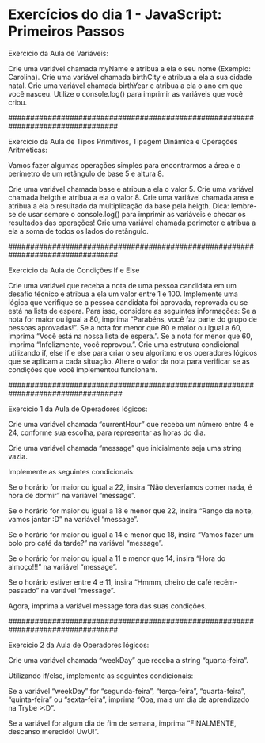# Exercícios do dia 1 - JavaScript: Primeiros Passos

Exercício da Aula de Variáveis:

Crie uma variável chamada myName e atribua a ela o seu nome (Exemplo: Carolina).
Crie uma variável chamada birthCity e atribua a ela a sua cidade natal.
Crie uma variável chamada birthYear e atribua a ela o ano em que você nasceu.
Utilize o console.log() para imprimir as variáveis que você criou.

#################################################################################

Exercício da Aula de Tipos Primitivos, Tipagem Dinâmica e Operações Aritméticas:

Vamos fazer algumas operações simples para encontrarmos a área e o perímetro de um retângulo de base 5 e altura 8.

Crie uma variável chamada base e atribua a ela o valor 5.
Crie uma variável chamada heigth e atribua a ela o valor 8.
Crie uma variável chamada area e atribua a ela o resultado da multiplicação da base pela heigth. Dica: lembre-se de usar sempre o console.log() para imprimir as variáveis e checar os resultados das operações!
Crie uma variável chamada perimeter e atribua a ela a soma de todos os lados do retângulo.

#################################################################################

Exercício da Aula de Condições If e Else

Crie uma variável que receba a nota de uma pessoa candidata em um desafio técnico e atribua a ela um valor entre 1 e 100.
Implemente uma lógica que verifique se a pessoa candidata foi aprovada, reprovada ou se está na lista de espera. Para isso, considere as seguintes informações:
Se a nota for maior ou igual a 80, imprima “Parabéns, você faz parte do grupo de pessoas aprovadas!”.
Se a nota for menor que 80 e maior ou igual a 60, imprima “Você está na nossa lista de espera.”.
Se a nota for menor que 60, imprima “Infelizmente, você reprovou.”.
Crie uma estrutura condicional utilizando if, else if e else para criar o seu algoritmo e os operadores lógicos que se aplicam a cada situação.
Altere o valor da nota para verificar se as condições que você implementou funcionam.

##################################################################################

Exercício 1 da Aula de Operadores lógicos:

Crie uma variável chamada “currentHour” que receba um número entre 4 e 24, conforme sua escolha, para representar as horas do dia.

Crie uma variável chamada “message” que inicialmente seja uma string vazia.

Implemente as seguintes condicionais:

Se o horário for maior ou igual a 22, insira “Não deveríamos comer nada, é hora de dormir” na variável “message”.

Se o horário for maior ou igual a 18 e menor que 22, insira “Rango da noite, vamos jantar :D” na variável “message”.

Se o horário for maior ou igual a 14 e menor que 18, insira “Vamos fazer um bolo pro café da tarde?” na variável “message”.

Se o horário for maior ou igual a 11 e menor que 14, insira “Hora do almoço!!!” na variável “message”.

Se o horário estiver entre 4 e 11, insira “Hmmm, cheiro de café recém-passado” na variável “message”.

Agora, imprima a variável message fora das suas condições.

#################################################################################

Exercício 2 da Aula de Operadores lógicos:

Crie uma variável chamada “weekDay” que receba a string “quarta-feira”.

Utilizando if/else, implemente as seguintes condicionais:

Se a variável “weekDay” for “segunda-feira”, “terça-feira”, “quarta-feira”, “quinta-feira” ou “sexta-feira”, imprima “Oba, mais um dia de aprendizado na Trybe >:D”.

Se a variável for algum dia de fim de semana, imprima “FINALMENTE, descanso merecido! UwU!”.